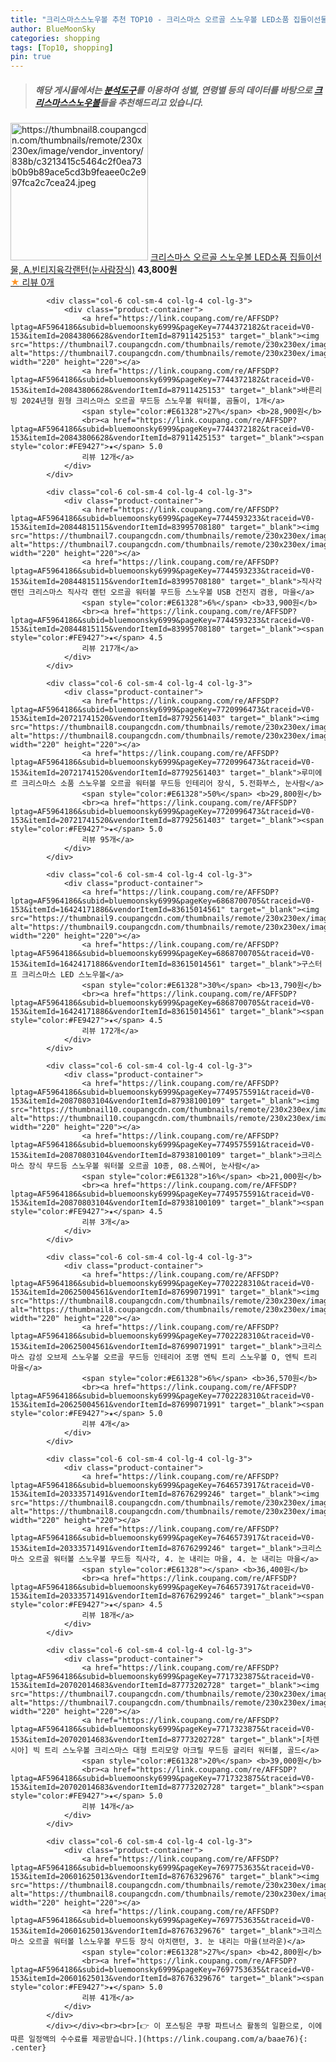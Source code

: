 ```yaml
---
title: "크리스마스스노우볼 추천 TOP10 - 크리스마스 오르골 스노우볼 LED소품 집들이선물, A.빈티지육각랜턴(눈사람장식)"
author: BlueMoonSky
categories: shopping
tags: [Top10, shopping]
pin: true
---
```


> ##### 해당 게시물에서는 [**분석도구**](https://itemscout.io/)를 이용하여 **성별**, **연령별** 등의 데이터를 바탕으로 [**크리스마스스노우볼**](https://link.coupang.com/a/baae76)들을 추천해드리고 있습니다.
<div class="container"><div class="row">
            <div class="col-6 col-sm-4 col-lg-4 col-lg-3">
                <div class="product-container">
                    <a href="https://link.coupang.com/re/AFFSDP?lptag=AF5964186&subid=bluemoonsky6999&pageKey=7719003265&traceid=V0-153&itemId=20710747255&vendorItemId=87781783748" target="_blank"><img src="https://thumbnail8.coupangcdn.com/thumbnails/remote/230x230ex/image/vendor_inventory/838b/c3213415c5464c2f0ea73b0b9b89ace5cd3b9feaee0c2e997fca2c7cea24.jpeg" alt="https://thumbnail8.coupangcdn.com/thumbnails/remote/230x230ex/image/vendor_inventory/838b/c3213415c5464c2f0ea73b0b9b89ace5cd3b9feaee0c2e997fca2c7cea24.jpeg" width="220" height="220"></a>
                    <a href="https://link.coupang.com/re/AFFSDP?lptag=AF5964186&subid=bluemoonsky6999&pageKey=7719003265&traceid=V0-153&itemId=20710747255&vendorItemId=87781783748" target="_blank">크리스마스 오르골 스노우볼 LED소품 집들이선물, A.빈티지육각랜턴(눈사람장식)</a>
                    <span style="color:#E61328"></span> <b>43,800원</b>
                    <br><a href="https://link.coupang.com/re/AFFSDP?lptag=AF5964186&subid=bluemoonsky6999&pageKey=7719003265&traceid=V0-153&itemId=20710747255&vendorItemId=87781783748" target="_blank"><span style="color:#FE9427">★</span> 
                    리뷰 0개</a>
                </div>
            </div>
            
            <div class="col-6 col-sm-4 col-lg-4 col-lg-3">
                <div class="product-container">
                    <a href="https://link.coupang.com/re/AFFSDP?lptag=AF5964186&subid=bluemoonsky6999&pageKey=7744372182&traceid=V0-153&itemId=20843806628&vendorItemId=87911425153" target="_blank"><img src="https://thumbnail7.coupangcdn.com/thumbnails/remote/230x230ex/image/vendor_inventory/0962/b749c594bf0aeb95a1d7a7c37892bad784b81755b4c15244eaa0715fc099.jpg" alt="https://thumbnail7.coupangcdn.com/thumbnails/remote/230x230ex/image/vendor_inventory/0962/b749c594bf0aeb95a1d7a7c37892bad784b81755b4c15244eaa0715fc099.jpg" width="220" height="220"></a>
                    <a href="https://link.coupang.com/re/AFFSDP?lptag=AF5964186&subid=bluemoonsky6999&pageKey=7744372182&traceid=V0-153&itemId=20843806628&vendorItemId=87911425153" target="_blank">바른리빙 2024년형 원형 크리스마스 오르골 무드등 스노우볼 워터볼, 곰돌이, 1개</a>
                    <span style="color:#E61328">27%</span> <b>28,900원</b>
                    <br><a href="https://link.coupang.com/re/AFFSDP?lptag=AF5964186&subid=bluemoonsky6999&pageKey=7744372182&traceid=V0-153&itemId=20843806628&vendorItemId=87911425153" target="_blank"><span style="color:#FE9427">★</span> 5.0
                    리뷰 12개</a>
                </div>
            </div>
            
            <div class="col-6 col-sm-4 col-lg-4 col-lg-3">
                <div class="product-container">
                    <a href="https://link.coupang.com/re/AFFSDP?lptag=AF5964186&subid=bluemoonsky6999&pageKey=7744593233&traceid=V0-153&itemId=20844815115&vendorItemId=83995708180" target="_blank"><img src="https://thumbnail7.coupangcdn.com/thumbnails/remote/230x230ex/image/vendor_inventory/4a95/fb6070b14aa3d85f0d76188bcab54912e009948dd424df441ef4c3b488af.jpg" alt="https://thumbnail7.coupangcdn.com/thumbnails/remote/230x230ex/image/vendor_inventory/4a95/fb6070b14aa3d85f0d76188bcab54912e009948dd424df441ef4c3b488af.jpg" width="220" height="220"></a>
                    <a href="https://link.coupang.com/re/AFFSDP?lptag=AF5964186&subid=bluemoonsky6999&pageKey=7744593233&traceid=V0-153&itemId=20844815115&vendorItemId=83995708180" target="_blank">직사각 랜턴 크리스마스 직사각 랜턴 오르골 워터볼 무드등 스노우볼 USB 건전지 겸용, 마을</a>
                    <span style="color:#E61328">6%</span> <b>33,900원</b>
                    <br><a href="https://link.coupang.com/re/AFFSDP?lptag=AF5964186&subid=bluemoonsky6999&pageKey=7744593233&traceid=V0-153&itemId=20844815115&vendorItemId=83995708180" target="_blank"><span style="color:#FE9427">★</span> 4.5
                    리뷰 217개</a>
                </div>
            </div>
            
            <div class="col-6 col-sm-4 col-lg-4 col-lg-3">
                <div class="product-container">
                    <a href="https://link.coupang.com/re/AFFSDP?lptag=AF5964186&subid=bluemoonsky6999&pageKey=7720996473&traceid=V0-153&itemId=20721741520&vendorItemId=87792561403" target="_blank"><img src="https://thumbnail8.coupangcdn.com/thumbnails/remote/230x230ex/image/vendor_inventory/194b/d8d2d03ca47b84093b7950a2f2738fbef8ea7ff65c3a270a506626d6c895.png" alt="https://thumbnail8.coupangcdn.com/thumbnails/remote/230x230ex/image/vendor_inventory/194b/d8d2d03ca47b84093b7950a2f2738fbef8ea7ff65c3a270a506626d6c895.png" width="220" height="220"></a>
                    <a href="https://link.coupang.com/re/AFFSDP?lptag=AF5964186&subid=bluemoonsky6999&pageKey=7720996473&traceid=V0-153&itemId=20721741520&vendorItemId=87792561403" target="_blank">루미에르 크리스마스 소품 스노우볼 오르골 워터볼 무드등 인테리어 장식, 5.전화부스, 눈사람</a>
                    <span style="color:#E61328">50%</span> <b>29,800원</b>
                    <br><a href="https://link.coupang.com/re/AFFSDP?lptag=AF5964186&subid=bluemoonsky6999&pageKey=7720996473&traceid=V0-153&itemId=20721741520&vendorItemId=87792561403" target="_blank"><span style="color:#FE9427">★</span> 5.0
                    리뷰 95개</a>
                </div>
            </div>
            
            <div class="col-6 col-sm-4 col-lg-4 col-lg-3">
                <div class="product-container">
                    <a href="https://link.coupang.com/re/AFFSDP?lptag=AF5964186&subid=bluemoonsky6999&pageKey=6868700705&traceid=V0-153&itemId=16424171886&vendorItemId=83615014561" target="_blank"><img src="https://thumbnail9.coupangcdn.com/thumbnails/remote/230x230ex/image/vendor_inventory/3ad3/403c9ab80e10289807c6fe1499a3cdf977667844210b77fe839c81c06d12.jpg" alt="https://thumbnail9.coupangcdn.com/thumbnails/remote/230x230ex/image/vendor_inventory/3ad3/403c9ab80e10289807c6fe1499a3cdf977667844210b77fe839c81c06d12.jpg" width="220" height="220"></a>
                    <a href="https://link.coupang.com/re/AFFSDP?lptag=AF5964186&subid=bluemoonsky6999&pageKey=6868700705&traceid=V0-153&itemId=16424171886&vendorItemId=83615014561" target="_blank">구스터프 크리스마스 LED 스노우볼</a>
                    <span style="color:#E61328">30%</span> <b>13,790원</b>
                    <br><a href="https://link.coupang.com/re/AFFSDP?lptag=AF5964186&subid=bluemoonsky6999&pageKey=6868700705&traceid=V0-153&itemId=16424171886&vendorItemId=83615014561" target="_blank"><span style="color:#FE9427">★</span> 4.5
                    리뷰 172개</a>
                </div>
            </div>
            
            <div class="col-6 col-sm-4 col-lg-4 col-lg-3">
                <div class="product-container">
                    <a href="https://link.coupang.com/re/AFFSDP?lptag=AF5964186&subid=bluemoonsky6999&pageKey=7749575591&traceid=V0-153&itemId=20870803104&vendorItemId=87938100109" target="_blank"><img src="https://thumbnail10.coupangcdn.com/thumbnails/remote/230x230ex/image/vendor_inventory/2596/e4bd8c0a0c95d8ea95bad0118d0affa9d9dc96a975e3f15d02f348a763e0.jpg" alt="https://thumbnail10.coupangcdn.com/thumbnails/remote/230x230ex/image/vendor_inventory/2596/e4bd8c0a0c95d8ea95bad0118d0affa9d9dc96a975e3f15d02f348a763e0.jpg" width="220" height="220"></a>
                    <a href="https://link.coupang.com/re/AFFSDP?lptag=AF5964186&subid=bluemoonsky6999&pageKey=7749575591&traceid=V0-153&itemId=20870803104&vendorItemId=87938100109" target="_blank">크리스마스 장식 무드등 스노우볼 워터볼 오르골 10종, 08.스퀘어, 눈사람</a>
                    <span style="color:#E61328">16%</span> <b>21,000원</b>
                    <br><a href="https://link.coupang.com/re/AFFSDP?lptag=AF5964186&subid=bluemoonsky6999&pageKey=7749575591&traceid=V0-153&itemId=20870803104&vendorItemId=87938100109" target="_blank"><span style="color:#FE9427">★</span> 4.5
                    리뷰 3개</a>
                </div>
            </div>
            
            <div class="col-6 col-sm-4 col-lg-4 col-lg-3">
                <div class="product-container">
                    <a href="https://link.coupang.com/re/AFFSDP?lptag=AF5964186&subid=bluemoonsky6999&pageKey=7702228310&traceid=V0-153&itemId=20625004561&vendorItemId=87699071991" target="_blank"><img src="https://thumbnail8.coupangcdn.com/thumbnails/remote/230x230ex/image/vendor_inventory/4199/26c524cf2abf363772fb6bf9446b36bc5d5880d5344a82c5575d3f57d8e1.png" alt="https://thumbnail8.coupangcdn.com/thumbnails/remote/230x230ex/image/vendor_inventory/4199/26c524cf2abf363772fb6bf9446b36bc5d5880d5344a82c5575d3f57d8e1.png" width="220" height="220"></a>
                    <a href="https://link.coupang.com/re/AFFSDP?lptag=AF5964186&subid=bluemoonsky6999&pageKey=7702228310&traceid=V0-153&itemId=20625004561&vendorItemId=87699071991" target="_blank">크리스마스 감성 오브제 스노우볼 오르골 무드등 인테리어 조명 엔틱 트리 스노우볼 O, 엔틱 트리 마을</a>
                    <span style="color:#E61328">6%</span> <b>36,570원</b>
                    <br><a href="https://link.coupang.com/re/AFFSDP?lptag=AF5964186&subid=bluemoonsky6999&pageKey=7702228310&traceid=V0-153&itemId=20625004561&vendorItemId=87699071991" target="_blank"><span style="color:#FE9427">★</span> 5.0
                    리뷰 4개</a>
                </div>
            </div>
            
            <div class="col-6 col-sm-4 col-lg-4 col-lg-3">
                <div class="product-container">
                    <a href="https://link.coupang.com/re/AFFSDP?lptag=AF5964186&subid=bluemoonsky6999&pageKey=7646573917&traceid=V0-153&itemId=20333571491&vendorItemId=87676299246" target="_blank"><img src="https://thumbnail8.coupangcdn.com/thumbnails/remote/230x230ex/image/vendor_inventory/5aaa/598ced28c066dd47fd0dbe7f67d83904c90ef76a93f8b060f67d4a3b2ac7.jpg" alt="https://thumbnail8.coupangcdn.com/thumbnails/remote/230x230ex/image/vendor_inventory/5aaa/598ced28c066dd47fd0dbe7f67d83904c90ef76a93f8b060f67d4a3b2ac7.jpg" width="220" height="220"></a>
                    <a href="https://link.coupang.com/re/AFFSDP?lptag=AF5964186&subid=bluemoonsky6999&pageKey=7646573917&traceid=V0-153&itemId=20333571491&vendorItemId=87676299246" target="_blank">크리스마스 오르골 워터볼 스노우볼 무드등 직사각, 4. 눈 내리는 마을, 4. 눈 내리는 마을</a>
                    <span style="color:#E61328"></span> <b>36,400원</b>
                    <br><a href="https://link.coupang.com/re/AFFSDP?lptag=AF5964186&subid=bluemoonsky6999&pageKey=7646573917&traceid=V0-153&itemId=20333571491&vendorItemId=87676299246" target="_blank"><span style="color:#FE9427">★</span> 4.5
                    리뷰 18개</a>
                </div>
            </div>
            
            <div class="col-6 col-sm-4 col-lg-4 col-lg-3">
                <div class="product-container">
                    <a href="https://link.coupang.com/re/AFFSDP?lptag=AF5964186&subid=bluemoonsky6999&pageKey=7717323875&traceid=V0-153&itemId=20702014683&vendorItemId=87773202728" target="_blank"><img src="https://thumbnail7.coupangcdn.com/thumbnails/remote/230x230ex/image/vendor_inventory/cc9a/bf480e011470eb199179b3630df7a19e205f6d598b290ca86965cbe6ec71.jpg" alt="https://thumbnail7.coupangcdn.com/thumbnails/remote/230x230ex/image/vendor_inventory/cc9a/bf480e011470eb199179b3630df7a19e205f6d598b290ca86965cbe6ec71.jpg" width="220" height="220"></a>
                    <a href="https://link.coupang.com/re/AFFSDP?lptag=AF5964186&subid=bluemoonsky6999&pageKey=7717323875&traceid=V0-153&itemId=20702014683&vendorItemId=87773202728" target="_blank">[차렌시아] 빅 트리 스노우볼 크리스마스 대형 트리모양 아크릴 무드등 글리터 워터볼, 골드</a>
                    <span style="color:#E61328">20%</span> <b>39,000원</b>
                    <br><a href="https://link.coupang.com/re/AFFSDP?lptag=AF5964186&subid=bluemoonsky6999&pageKey=7717323875&traceid=V0-153&itemId=20702014683&vendorItemId=87773202728" target="_blank"><span style="color:#FE9427">★</span> 5.0
                    리뷰 14개</a>
                </div>
            </div>
            
            <div class="col-6 col-sm-4 col-lg-4 col-lg-3">
                <div class="product-container">
                    <a href="https://link.coupang.com/re/AFFSDP?lptag=AF5964186&subid=bluemoonsky6999&pageKey=7697753635&traceid=V0-153&itemId=20601625013&vendorItemId=87676329676" target="_blank"><img src="https://thumbnail8.coupangcdn.com/thumbnails/remote/230x230ex/image/vendor_inventory/dcdc/710cf81817d50c218986ca5e7a5e570356210902bd39c957b56420ac8b10.jpg" alt="https://thumbnail8.coupangcdn.com/thumbnails/remote/230x230ex/image/vendor_inventory/dcdc/710cf81817d50c218986ca5e7a5e570356210902bd39c957b56420ac8b10.jpg" width="220" height="220"></a>
                    <a href="https://link.coupang.com/re/AFFSDP?lptag=AF5964186&subid=bluemoonsky6999&pageKey=7697753635&traceid=V0-153&itemId=20601625013&vendorItemId=87676329676" target="_blank">크리스마스 오르골 워터볼 l스노우볼 무드등 장식 아치랜턴, 3. 눈 내리는 마을(브라운)</a>
                    <span style="color:#E61328">27%</span> <b>42,800원</b>
                    <br><a href="https://link.coupang.com/re/AFFSDP?lptag=AF5964186&subid=bluemoonsky6999&pageKey=7697753635&traceid=V0-153&itemId=20601625013&vendorItemId=87676329676" target="_blank"><span style="color:#FE9427">★</span> 5.0
                    리뷰 41개</a>
                </div>
            </div>
            </div></div><br><br>[👉 이 포스팅은 쿠팡 파트너스 활동의 일환으로, 이에 따른 일정액의 수수료를 제공받습니다.](https://link.coupang.com/a/baae76){: .center}